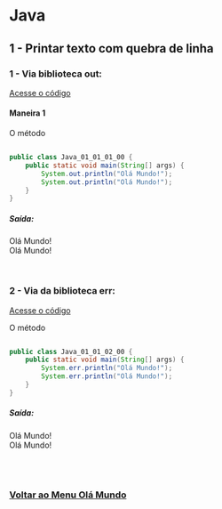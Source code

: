 # Java

## 1 - Printar texto com quebra de linha

### 1 - Via biblioteca out:

[Acesse o código](../../../../Languages/Java/01/Java_01_01_01_00.java)

#### Maneira 1

O método 

```Java

public class Java_01_01_01_00 {
    public static void main(String[] args) {
        System.out.println("Olá Mundo!");
        System.out.println("Olá Mundo!");
    }
}

```
##### Saída:
Olá Mundo!<br>
Olá Mundo!

<br>

### 2 - Via da biblioteca err:

[Acesse o código](../../../../Languages/Java/01/Java_01_01_02_00.java)

O método 

```Java

public class Java_01_01_02_00 {
    public static void main(String[] args) {
        System.err.println("Olá Mundo!");
        System.err.println("Olá Mundo!");
    }
}

```
##### Saída:
Olá Mundo!<br>
Olá Mundo!

<br><br>

### [Voltar ao Menu Olá Mundo](../Ola-Mundo.md)
